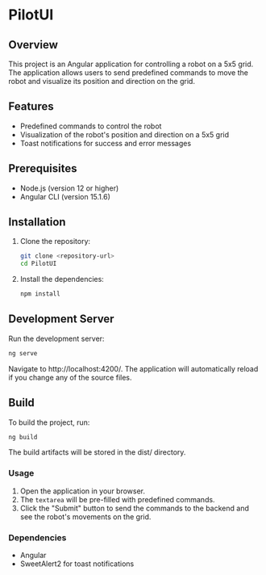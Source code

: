 # PilotUI

## Overview

This project is an Angular application for controlling a robot on a 5x5 grid. The application allows users to send predefined commands to move the robot and visualize its position and direction on the grid.

## Features

- Predefined commands to control the robot
- Visualization of the robot's position and direction on a 5x5 grid
- Toast notifications for success and error messages

## Prerequisites

- Node.js (version 12 or higher)
- Angular CLI (version 15.1.6)

## Installation

1. Clone the repository:
   ```sh
   git clone <repository-url>
   cd PilotUI


2. Install the dependencies:
   ```sh
   npm install

## Development Server
Run the development server:

```sh
ng serve

```
Navigate to http://localhost:4200/. The application will automatically reload if you change any of the source files.

## Build

To build the project, run:

```sh
ng build
```

The build artifacts will be stored in the dist/ directory.

### Usage

1. Open the application in your browser.
2. The `textarea` will be pre-filled with predefined commands.
3. Click the "Submit" button to send the commands to the backend and see the robot's movements on the grid.

### Dependencies

* Angular
* SweetAlert2 for toast notifications
